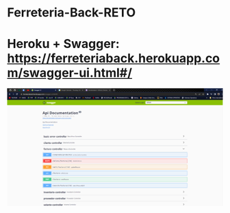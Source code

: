 # Ferreteria-Back-RETO

# Heroku + Swagger: https://ferreteriaback.herokuapp.com/swagger-ui.html#/


![](https://github.com/FernandoH1/Ferreteria-Back-RETO/blob/main/img/img.png)
